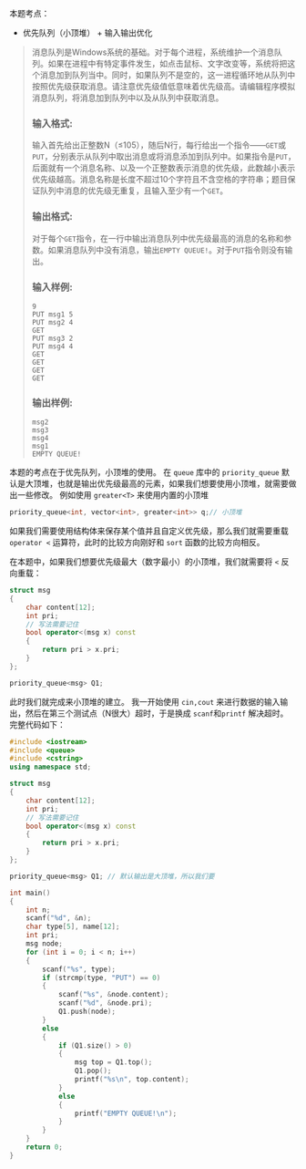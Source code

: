 本题考点：
* 优先队列（小顶堆） + 输入输出优化

> 消息队列是Windows系统的基础。对于每个进程，系统维护一个消息队列。如果在进程中有特定事件发生，如点击鼠标、文字改变等，系统将把这个消息加到队列当中。同时，如果队列不是空的，这一进程循环地从队列中按照优先级获取消息。请注意优先级值低意味着优先级高。请编辑程序模拟消息队列，将消息加到队列中以及从队列中获取消息。
>
> ### 输入格式:
>
> 输入首先给出正整数N（≤105），随后N行，每行给出一个指令——`GET`或`PUT`，分别表示从队列中取出消息或将消息添加到队列中。如果指令是`PUT`，后面就有一个消息名称、以及一个正整数表示消息的优先级，此数越小表示优先级越高。消息名称是长度不超过10个字符且不含空格的字符串；题目保证队列中消息的优先级无重复，且输入至少有一个`GET`。
>
> ### 输出格式:
>
> 对于每个`GET`指令，在一行中输出消息队列中优先级最高的消息的名称和参数。如果消息队列中没有消息，输出`EMPTY QUEUE!`。对于`PUT`指令则没有输出。
>
> ### 输入样例:
>
> ```in
> 9
> PUT msg1 5
> PUT msg2 4
> GET
> PUT msg3 2
> PUT msg4 4
> GET
> GET
> GET
> GET 
> ```
>
> ### 输出样例:
>
> ```out
> msg2
> msg3
> msg4
> msg1
> EMPTY QUEUE!
> ```

本题的考点在于优先队列，小顶堆的使用。
在 `queue` 库中的 `priority_queue` 默认是大顶堆，也就是输出优先级最高的元素，如果我们想要使用小顶堆，就需要做出一些修改。
例如使用 `greater<T>` 来使用内置的小顶堆
```cpp
priority_queue<int, vector<int>, greater<int>> q;// 小顶堆
```
如果我们需要使用结构体来保存某个值并且自定义优先级，那么我们就需要重载 `operator <` 运算符，此时的比较方向刚好和 `sort` 函数的比较方向相反。

在本题中，如果我们想要优先级最大（数字最小）的小顶堆，我们就需要将 `<` 反向重载：
```cpp
struct msg
{
    char content[12];
    int pri;
    // 写法需要记住
    bool operator<(msg x) const
    {
        return pri > x.pri;
    }
};

priority_queue<msg> Q1;
```
此时我们就完成来小顶堆的建立。
我一开始使用 `cin,cout` 来进行数据的输入输出，然后在第三个测试点（N很大）超时，于是换成 `scanf`和`printf` 解决超时。
完整代码如下：
```cpp
#include <iostream>
#include <queue>
#include <cstring>
using namespace std;

struct msg
{
    char content[12];
    int pri;
    // 写法需要记住
    bool operator<(msg x) const
    {
        return pri > x.pri;
    }
};

priority_queue<msg> Q1; // 默认输出是大顶堆，所以我们要

int main()
{
    int n;
    scanf("%d", &n);
    char type[5], name[12];
    int pri;
    msg node;
    for (int i = 0; i < n; i++)
    {
        scanf("%s", type);
        if (strcmp(type, "PUT") == 0)
        {
            scanf("%s", &node.content);
            scanf("%d", &node.pri);
            Q1.push(node);
        }
        else
        {
            if (Q1.size() > 0)
            {
                msg top = Q1.top();
                Q1.pop();
                printf("%s\n", top.content);
            }
            else
            {
                printf("EMPTY QUEUE!\n");
            }
        }
    }
    return 0;
}
```